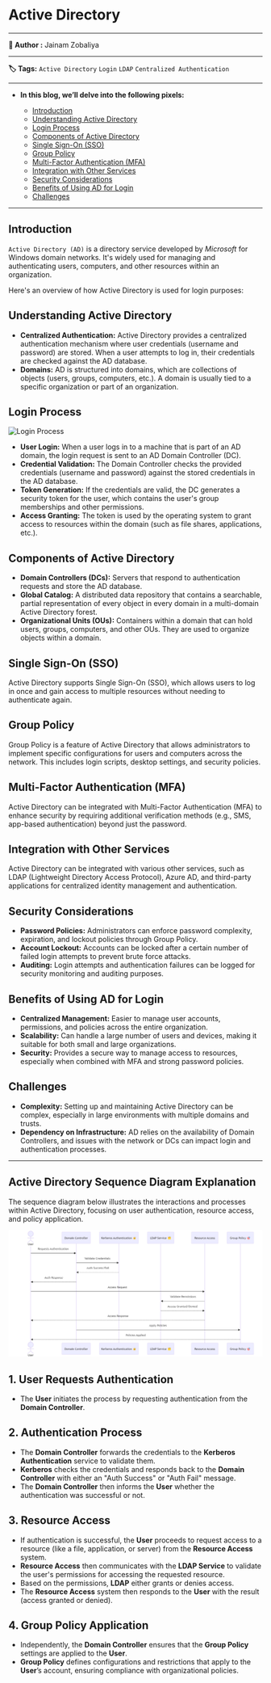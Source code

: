 # **Active Directory**

---

**👤 Author  :** Jainam Zobaliya

---

**🏷️ Tags:**  `Active Directory`  `Login`  `LDAP`  `Centralized Authentication`

---

- **In this blog, we’ll delve into the following pixels:**

  - [Introduction](#introduction)
  - [Understanding Active Directory](#understanding-active-directory)
  - [Login Process](#login-process)
  - [Components of Active Directory](#components-of-active-directory)
  - [Single Sign-On (SSO)](#single-sign-on-sso)
  - [Group Policy](#group-policy)
  - [Multi-Factor Authentication (MFA)](#multi-factor-authentication-mfa)
  - [Integration with Other Services](#integration-with-other-services)
  - [Security Considerations](#security-considerations)
  - [Benefits of Using AD for Login](#benefits-of-using-ad-for-login)
  - [Challenges](#challenges)

---

## Introduction

`Active Directory (AD)` is a directory service developed by _Microsoft_ for Windows domain networks. It's widely used for managing and authenticating users, computers, and other resources within an organization.

Here's an overview of how Active Directory is used for login purposes:

## Understanding Active Directory

- **Centralized Authentication:** Active Directory provides a centralized authentication mechanism where user credentials (username and password) are stored. When a user attempts to log in, their credentials are checked against the AD database.
- **Domains:** AD is structured into domains, which are collections of objects (users, groups, computers, etc.). A domain is usually tied to a specific organization or part of an organization.

## Login Process

![Login Process](images/AD_login_process.png)

- **User Login:** When a user logs in to a machine that is part of an AD domain, the login request is sent to an AD Domain Controller (DC).
- **Credential Validation:** The Domain Controller checks the provided credentials (username and password) against the stored credentials in the AD database.
- **Token Generation:** If the credentials are valid, the DC generates a security token for the user, which contains the user's group memberships and other permissions.
- **Access Granting:** The token is used by the operating system to grant access to resources within the domain (such as file shares, applications, etc.).

## Components of Active Directory

- **Domain Controllers (DCs):** Servers that respond to authentication requests and store the AD database.
- **Global Catalog:** A distributed data repository that contains a searchable, partial representation of every object in every domain in a multi-domain Active Directory forest.
- **Organizational Units (OUs):** Containers within a domain that can hold users, groups, computers, and other OUs. They are used to organize objects within a domain.

## Single Sign-On (SSO)

Active Directory supports Single Sign-On (SSO), which allows users to log in once and gain access to multiple resources without needing to authenticate again.

## Group Policy

Group Policy is a feature of Active Directory that allows administrators to implement specific configurations for users and computers across the network. This includes login scripts, desktop settings, and security policies.

## Multi-Factor Authentication (MFA)

Active Directory can be integrated with Multi-Factor Authentication (MFA) to enhance security by requiring additional verification methods (e.g., SMS, app-based authentication) beyond just the password.

## Integration with Other Services

Active Directory can be integrated with various other services, such as LDAP (Lightweight Directory Access Protocol), Azure AD, and third-party applications for centralized identity management and authentication.

## Security Considerations

- **Password Policies:** Administrators can enforce password complexity, expiration, and lockout policies through Group Policy.
- **Account Lockout:** Accounts can be locked after a certain number of failed login attempts to prevent brute force attacks.
- **Auditing:** Login attempts and authentication failures can be logged for security monitoring and auditing purposes.

## Benefits of Using AD for Login

- **Centralized Management:** Easier to manage user accounts, permissions, and policies across the entire organization.
- **Scalability:** Can handle a large number of users and devices, making it suitable for both small and large organizations.
- **Security:** Provides a secure way to manage access to resources, especially when combined with MFA and strong password policies.

## Challenges

- **Complexity:** Setting up and maintaining Active Directory can be complex, especially in large environments with multiple domains and trusts.
- **Dependency on Infrastructure:** AD relies on the availability of Domain Controllers, and issues with the network or DCs can impact login and authentication processes.

---

## Active Directory Sequence Diagram Explanation

The sequence diagram below illustrates the interactions and processes within Active Directory, focusing on user authentication, resource access, and policy application.

![Active Directory Processes](https://github.com/JainamZobaliya/PixelBlogs/blob/master/tech-pixels/images/AD_SequenceDiagram.png)

## 1. User Requests Authentication

- The **User** initiates the process by requesting authentication from the **Domain Controller**.

## 2. Authentication Process

- The **Domain Controller** forwards the credentials to the **Kerberos Authentication** service to validate them.
- **Kerberos** checks the credentials and responds back to the **Domain Controller** with either an "Auth Success" or "Auth Fail" message.
- The **Domain Controller** then informs the **User** whether the authentication was successful or not.

## 3. Resource Access

- If authentication is successful, the **User** proceeds to request access to a resource (like a file, application, or server) from the **Resource Access** system.
- **Resource Access** then communicates with the **LDAP Service** to validate the user's permissions for accessing the requested resource.
- Based on the permissions, **LDAP** either grants or denies access.
- The **Resource Access** system then responds to the **User** with the result (access granted or denied).

## 4. Group Policy Application

- Independently, the **Domain Controller** ensures that the **Group Policy** settings are applied to the **User**.
- **Group Policy** defines configurations and restrictions that apply to the **User**’s account, ensuring compliance with organizational policies.
